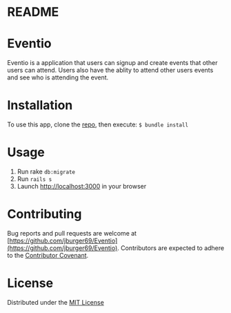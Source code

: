 # README


# Eventio
Eventio is a application that users can signup and create events that other users can attend. Users also have the ablity to attend other users events and see who is attending the event.

# Installation
To use this app, clone the [repo](https://github.com/jburger69/Eventio), then execute:
`$ bundle install`

# Usage
1. Run rake `db:migrate`
2. Run `rails s`
3. Launch [http://localhost:3000](http://localhost:3000) in your browser

# Contributing
Bug reports and pull requests are welcome at [https://github.com/jburger69/Eventio](https://github.com/jburger69/Eventio). Contributors are expected to adhere to the [Contributor Covenant](https://www.contributor-covenant.org/).

# License
Distributed under the [MIT License](https://opensource.org/licenses/MIT)